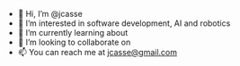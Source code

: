 - 👋 Hi, I’m @jcasse
- 👀 I’m interested in software development, AI and robotics
- 🌱 I’m currently learning about
- 💞️ I’m looking to collaborate on
- 📫 You can reach me at jcasse@gmail.com

<!---
jcasse/jcasse is a ✨ special ✨ repository because its `README.md` (this file) appears on your GitHub profile.
You can click the Preview link to take a look at your changes.
--->
